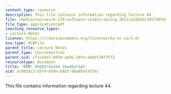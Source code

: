 ```yaml
---
content_type: resource
description: This file contains information regarding lecture 44.
file: /media/courses/6-170-software-studio-spring-2013/ac602dc3d5f40fdeb8d2b6a88afaf36c_MIT6_170S13_44-dom-unbtr.pdf
file_type: application/pdf
learning_resource_types:
- Lecture Notes
license: https://creativecommons.org/licenses/by-nc-sa/4.0/
ocw_type: OCWFile
parent_title: Lecture Notes
parent_type: CourseSection
parent_uid: cf1ce8a7-b030-ae95-29fe-ab84f20f3ff2
resourcetype: Document
title: 'DOM: Unobtrusive JavaScript'
uid: ac602dc3-d5f4-0fde-b8d2-b6a88afaf36c
---
```

This file contains information regarding lecture 44.